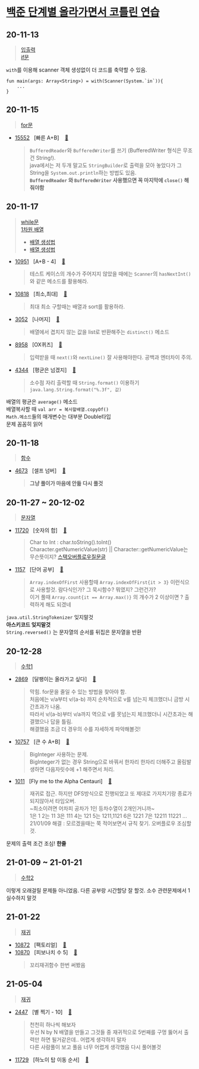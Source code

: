 [백준 단계별 올라가면서 코틀린 연습](https://www.acmicpc.net/step, "baekjoon link")
===================================================================================

## 20-11-13   
> [입출력](https://www.acmicpc.net/step/1)   
> [if문](https://www.acmicpc.net/step/4)   

`with`를 이용해 scanner 객체 생성없이 더 코드를 축약할 수 있음.
```
fun main(args: Array<String>) = with(Scanner(System.`in`)){
    ...
}
```

## 20-11-15
> [for문](https://www.acmicpc.net/step/3)    

* [15552](https://www.acmicpc.net/problem/15552) &nbsp; [빠른 A+B] &nbsp;&nbsp; [:page_facing_up:](https://github.com/rudeore333/TIL/blob/master/Kotlin/practice/codes/15552.kt)   
    > `BufferedReader`와 `BufferedWriter`를 쓰기 (BufferedWriter 형식은 무조건 String!).   
    > java에서는 저 두개 말고도 `StringBuilder`로 출력을 모아 놓았다가 그 String을 `System.out.println`하는 방법도 있음.   
    > **`BufferedReader` 와 `BufferedWriter` 사용했으면 꼭 마지막에 `close()` 해줘야함**

## 20-11-17
> [while문](https://www.acmicpc.net/step/2)   
> [1차원 배열](https://www.acmicpc.net/step/6)   
> * [배열 생성법](https://brunch.co.kr/@mystoryg/27)   
> * [배열 생성법](https://brunch.co.kr/@mystoryg/47)   

* [10951](https://www.acmicpc.net/problem/10951) &nbsp; [A+B - 4] &nbsp;&nbsp; [:page_facing_up:](https://github.com/rudeore333/TIL/blob/master/Kotlin/practice/codes/10951.kt)
    > 테스트 케이스의 개수가 주어지지 않았을 때에는 `Scanner`의 `hasNextInt()`와 같은 메소드를 활용해라.

* [10818](https://www.acmicpc.net/problem/10818) &nbsp; [최소,최대] &nbsp;&nbsp; [:page_facing_up:](https://github.com/rudeore333/TIL/blob/master/Kotlin/practice/codes/10818.kt)
    > 최대 최소 구할때는 배열과 sort를 활용하라.

* [3052](https://www.acmicpc.net/problem/3052) &nbsp; [나머지] &nbsp;&nbsp; [:page_facing_up:](https://github.com/rudeore333/TIL/blob/master/Kotlin/practice/codes/3052.kt)
    > 배열에서 겹치지 않는 값을 list로 반환해주는 `distinct()` 메소드

* [8958](https://www.acmicpc.net/problem/8958) &nbsp; [OX퀴즈] &nbsp;&nbsp; [:page_facing_up:](https://github.com/rudeore333/TIL/blob/master/Kotlin/practice/codes/8958.kt)
    > 입력받을 때 `next()`와 `nextLine()` 잘 사용해야한다. 공백과 엔터차이 주의.

* [4344](https://www.acmicpc.net/problem/4344) &nbsp; [평균은 넘겠지] &nbsp;&nbsp; [:page_facing_up:](https://github.com/rudeore333/TIL/blob/master/Kotlin/practice/codes/4344.kt)
    > 소수점 자리 출력할 때 `String.format()` 이용하기 `java.lang.String.format("%.3f", 값)`

배열의 평균은 `average()` 메소드   
배열복사할 때 `val arr = 복사할배열.copyOf()`   
`Math.메소드`들의 매개변수는 대부분 Double타입   
문제 꼼꼼히 읽어   

## 20-11-18
> [함수](https://www.acmicpc.net/step/5)

* [4673](https://www.acmicpc.net/problem/4673) &nbsp; [셀프 넘버] &nbsp;&nbsp; [:page_facing_up:](https://github.com/rudeore333/TIL/blob/master/Kotlin/practice/codes/4673.kt)
    > **그냥 풀이가 마음에 안듦 다시 풀것**
    
## 20-11-27 ~ 20-12-02
> [문자열](https://www.acmicpc.net/step/7)

* [11720](https://www.acmicpc.net/problem/11720) &nbsp; [숫자의 합] &nbsp;&nbsp; [:page_facing_up:](https://github.com/rudeore333/TIL/blob/master/Kotlin/practice/codes/11720.kt)
    > Char to Int : char.toString().toInt()   
    > Character.getNumericValue(str) || Character::getNumericValue는 무슨뜻이지?
    > [스택오버플로우질문글](https://stackoverflow.com/questions/47592167/how-do-i-convert-a-char-to-int)

* [1157](https://www.acmicpc.net/problem/11720) &nbsp; [단어 공부] &nbsp;&nbsp; [:page_facing_up:](https://github.com/rudeore333/TIL/blob/master/Kotlin/practice/codes/1157.kt)
    > `Array.indexOfFirst` 사용할때 `Array.indexOfFirst{it > 3}` 이런식으로 사용할것. 람다식인가? 그 묵시함수? 뭐였지? 그런건가?   
    > 이거 풀때 `Array.count{it == Array.max()}` 의 개수가 2 이상이면 ? 출력하게 해도 되겠네
    

`java.util.StringTokenizer` 잊지말것   
**아스키코드 잊지말것**   
`String.reversed()` 는 문자열의 순서를 뒤집은 문자열을 반환   


## 20-12-28
> [수학1](https://www.acmicpc.net/step/8)

* [2869](https://www.acmicpc.net/problem/2869) &nbsp; [달팽이는 올라가고 싶다] &nbsp;&nbsp; [:page_facing_up:](https://github.com/rudeore333/TIL/blob/master/Kotlin/practice/codes/2869.kt)
    > 막힘. for문을 줄일 수 있는 방법을 찾아야 함.   
    > 처음에는 v/a부터 v/(a-b) 까지 순차적으로 v를 넘는지 체크했더니 금방 시간초과가 나옴.   
    > 따라서 v/(a-b)부터 v/a까지 역으로 v를 못넘는지 체크했더니 시간초과는 해결했으나 답을 틀림.   
    > 해결했음 조금 더 경우의 수를 자세하게 파악해볼것!
    

* [10757](https://www.acmicpc.net/problem/10757) &nbsp; [큰 수 A+B] &nbsp;&nbsp; [:page_facing_up:](https://github.com/rudeore333/TIL/blob/master/Kotlin/practice/codes/10757.kt)
    > BigInteger 사용하는 문제.   
    > BigInteger가 없는 경우 String으로 바꿔서 한자리 한자리 더해주고 올림발생하면 다음자릿수에 +1 해주면서 처리.
    

* [1011](https://www.acmicpc.net/problem/10757) &nbsp; [Fly me to the Alpha Centauri] &nbsp;&nbsp; [:page_facing_up:](https://github.com/rudeore333/TIL/blob/master/Kotlin/practice/codes/1011.kt)
    > 재귀로 접근. 하지만 DFS방식으로 진행되었고 또 제대로 가지치기랑 종료가 되지않아서 타임오버.   
    > ~최소이려면 어차피 공차가 1인 등차수열이 2개인거니까~   
    > 1은 1 2는 11 3은 111 4는 121 5는 1211,1121 6은 1221 7은 12211 11221 ...   
    > 21/01/09 해결 : 모르겠을때는 쭉 적어보면서 규칙 찾기. 오버플로우 조심할 것.
    
    
문제의 출력 조건 조심! **한줄**

## 21-01-09 ~ 21-01-21
> [수학2](https://www.acmicpc.net/step/10)

이렇게 오래걸릴 문제들 아니었음. 다른 공부랑 시간할당 잘 할것.
소수 관련문제에서 1 실수하지 말것

## 21-01-22
> [재귀](https://www.acmicpc.net/step/11)

* [10872](https://www.acmicpc.net/problem/10872) &nbsp; [팩토리얼] &nbsp;&nbsp; [:page_facing_up:](https://github.com/rudeore333/TIL/blob/master/Kotlin/practice/codes/10872.kt)
* [10870](https://www.acmicpc.net/problem/10870) &nbsp; [피보나치 수 5] &nbsp;&nbsp; [:page_facing_up:](https://github.com/rudeore333/TIL/blob/master/Kotlin/practice/codes/10870.kt)
    > 꼬리재귀함수 한번 써봤음



## 21-05-04
> [재귀](https://www.acmicpc.net/step/11)
* [2447](https://www.acmicpc.net/problem/10870) &nbsp; [별 찍기 - 10] &nbsp;&nbsp; [:page_facing_up:](https://github.com/rudeore333/TIL/blob/master/Kotlin/practice/codes/2447.kt)
    > 천천히 하나씩 해보자   
    > 우선 N by N 배열을 만들고 그것들 중 재귀적으로 5번째를 구멍 뚫어서 출력만 하면 될거같은데..
    > 어렵게 생각하지 말자   
    > 다른 사람풀이 보고 풀음 너무 어렵게 생각했음 다시 풀어볼것

* [11729](https://www.acmicpc.net/problem/10870) &nbsp; [하노이 탑 이동 순서] &nbsp;&nbsp; [:page_facing_up:](https://github.com/rudeore333/TIL/blob/master/Kotlin/practice/codes/11729.kt)

